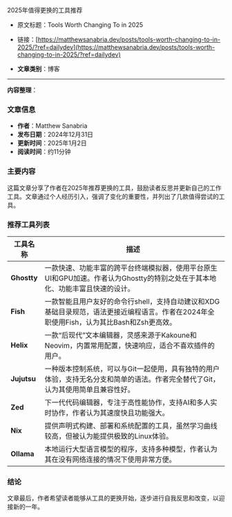 2025年值得更换的工具推荐
- 原文标题：Tools Worth Changing To in 2025
- 链接：[https://matthewsanabria.dev/posts/tools-worth-changing-to-in-2025/?ref=dailydev](https://matthewsanabria.dev/posts/tools-worth-changing-to-in-2025/?ref=dailydev)

- **文章类别**：博客

---
**内容整理**：

### 文章信息
- **作者**：Matthew Sanabria
- **发布日期**：2024年12月31日
- **更新时间**：2025年1月2日
- **阅读时间**：约11分钟

### 主要内容
这篇文章分享了作者在2025年推荐更换的工具，鼓励读者反思并更新自己的工作工具。文章通过个人经历引入，强调了变化的重要性，并列出了几款值得尝试的工具。

### 推荐工具列表

| 工具名称 | 描述 |
| -------- | ---- |
| **Ghostty** | 一款快速、功能丰富的跨平台终端模拟器，使用平台原生UI和GPU加速。作者认为Ghostty的特别之处在于其本地化、功能丰富且快速的设计。 |
| **Fish** | 一款智能且用户友好的命令行shell，支持自动建议和XDG基础目录规范，语法更接近编程语言。作者在2024年全职使用Fish，认为其比Bash和Zsh更高效。 |
| **Helix** | 一款“后现代”文本编辑器，灵感来源于Kakoune和Neovim，内置常用配置，快速响应，适合不喜欢插件的用户。 |
| **Jujutsu** | 一种版本控制系统，可以与Git一起使用，具有独特的用户体验，支持无名分支和简单的语法。作者完全替代了Git，认为其使用简单且兼容性好。 |
| **Zed** | 下一代代码编辑器，专注于高性能协作，支持AI和多人实时协作，作者认为其速度快且功能强大。 |
| **Nix** | 提供声明式构建、部署和系统配置的工具，虽然学习曲线较高，但被认为能提供极致的Linux体验。 |
| **Ollama** | 本地运行大型语言模型的程序，支持多种模型，作者认为其在没有网络连接的情况下使用非常方便。 |

### 结论
文章最后，作者希望读者能够从工具的更换开始，逐步进行自我反思和改变，以迎接新的一年。